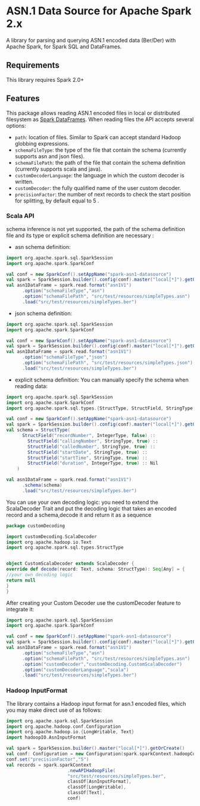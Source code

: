 # ASN.1 Data Source for Apache Spark 2.x
A library for parsing and querying ASN.1 encoded data (Ber/Der) with Apache Spark, for Spark SQL and DataFrames.
## Requirements

This library requires Spark 2.0+

## Features
This package allows reading ASN.1 encoded files in local or distributed filesystem as [Spark DataFrames](https://spark.apache.org/docs/latest/sql-programming-guide.html).
When reading files the API accepts several options:
* `path`: location of files. Similar to Spark can accept standard Hadoop globbing expressions.
* `schemaFileType`: the type of the file that contain the schema (currently supports asn and json files).
* `schemaFilePath`: the path of the file that contain the schema definition (currently supports scala and java).
* `customDecoderLanguage`: the language in which the custom decoder is written.
* `customDecoder`: the fully qualified name of the user custom decoder.
* `precisionFactor`: the number of next records to check the start position for splitting, by default equal to 5 .


### Scala API

schema inference is not yet supported, the path of the schema definition file and its type or explicit schema definition are necessary :

* asn schema definition:
```scala
import org.apache.spark.sql.SparkSession
import org.apache.spark.SparkConf

val conf = new SparkConf().setAppName("spark-asn1-datasource")
val spark = SparkSession.builder().config(conf).master("local[*]").getOrCreate()
val asn1DataFrame = spark.read.format("asn1V1")
      .option("schemaFileType","asn")
      .option("schemaFilePath", "src/test/resources/simpleTypes.asn")
      .load("src/test/resources/simpleTypes.ber")
```

* json schema definition:
```scala
import org.apache.spark.sql.SparkSession
import org.apache.spark.SparkConf

val conf = new SparkConf().setAppName("spark-asn1-datasource")
val spark = SparkSession.builder().config(conf).master("local[*]").getOrCreate()
val asn1DataFrame = spark.read.format("asn1V1")
      .option("schemaFileType","json")
      .option("schemaFilePath", "src/test/resources/simpleTypes.json")
      .load("src/test/resources/simpleTypes.ber")
```

* explicit schema definition:
You can manually specify the schema when reading data:
```scala
import org.apache.spark.sql.SparkSession
import org.apache.spark.SparkConf
import org.apache.spark.sql.types.{StructType, StructField, StringType, IntegerType}

val conf = new SparkConf().setAppName("spark-asn1-datasource")
val spark = SparkSession.builder().config(conf).master("local[*]").getOrCreate()
val schema = StructType(
      StructField("recordNumber", IntegerType, false) ::
        StructField("callingNumber", StringType, true) ::
        StructField("calledNumber", StringType, true) ::
        StructField("startDate", StringType, true) ::
        StructField("startTime", StringType, true) ::
        StructField("duration", IntegerType, true) :: Nil
    )

val asn1DataFrame = spark.read.format("asn1V1")
      .schema(schema)
      .load("src/test/resources/simpleTypes.ber")
```

You can use your own decoding logic:
you need to extend the ScalaDecoder Trait and put the decoding logic that takes an encoded record and a schema,decode it and return it as a sequence
```scala
package customDecoding

import customDecoding.ScalaDecoder
import org.apache.hadoop.io.Text
import org.apache.spark.sql.types.StructType


object CustomScalaDecoder extends ScalaDecoder {
override def decode(record: Text, schema: StructType): Seq[Any] = {
//your own decoding logic
return null
}
}
```
After creating your Custom Decoder use the customDecoder feature to integrate it:
```scala
import org.apache.spark.sql.SparkSession
import org.apache.spark.SparkConf

val conf = new SparkConf().setAppName("spark-asn1-datasource")
val spark = SparkSession.builder().config(conf).master("local[*]").getOrCreate()
val asn1DataFrame = spark.read.format("asn1V1")
      .option("schemaFileType","asn")
      .option("schemaFilePath", "src/test/resources/simpleTypes.asn")
      .option("customDecoder","customDecoding.CustomScalaDecoder")
      .option("customDecoderLanguage","scala")
      .load("src/test/resources/simpleTypes.ber")
```

### Hadoop InputFormat

The library contains a Hadoop input format for asn.1 encoded files,
which you may make direct use of as follows:

```scala
import org.apache.spark.sql.SparkSession
import org.apache.hadoop.conf.Configuration
import org.apache.hadoop.io.{LongWritable, Text}
import hadoopIO.AsnInputFormat

val spark = SparkSession.builder().master("local[*]").getOrCreate()
val conf: Configuration = new Configuration(spark.sparkContext.hadoopConfiguration)
conf.set("precisionFactor","5")
val records = spark.sparkContext
                       .newAPIHadoopFile(
                       "src/test/resources/simpleTypes.ber", 
                       classOf[AsnInputFormat], 
                       classOf[LongWritable], 
                       classOf[Text], 
                       conf)
```
